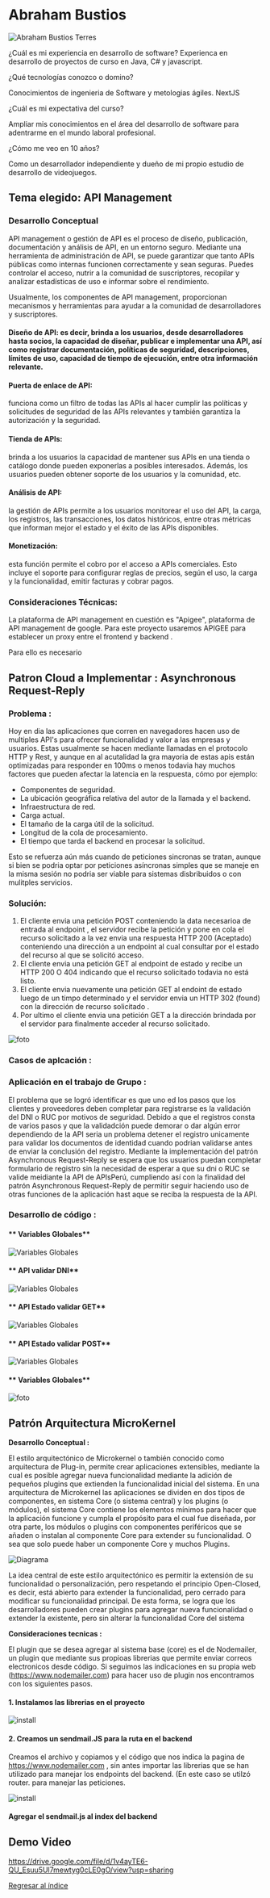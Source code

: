 # Abraham Bustios

![Abraham Bustios Terres](bezos.jpg)

¿Cuál es mi experiencia en desarrollo de software?
Experienca en desarrollo de proyectos de curso en Java, C# y javascript. 

¿Qué tecnologías conozco o domino?

Conocimientos de ingenieria de Software y metologias ágiles.
NextJS 

¿Cuál es mi expectativa del curso?

Ampliar mis conocimientos en el área del desarrollo de software para adentrarme en el mundo laboral profesional.


¿Cómo me veo en 10 años? 

Como un desarrollador independiente y dueño de mi propio estudio de desarrollo de videojuegos.




## Tema elegido: API Management

### Desarrollo Conceptual
API management o gestión de API es el proceso de diseño, publicación, documentación y análisis de API, en un entorno seguro. Mediante una herramienta de administración de API, se puede garantizar que tanto APIs públicas como internas funcionen correctamente y sean seguras. Puedes controlar el acceso, nutrir a la comunidad de suscriptores, recopilar y analizar estadísticas de uso e informar sobre el rendimiento.

Usualmente, los componentes de API management, proporcionan mecanismos y herramientas para ayudar a la comunidad de desarrolladores y suscriptores.

#### Diseño de API: es decir, brinda a los usuarios, desde desarrolladores hasta socios, la capacidad de diseñar, publicar e implementar una API, así como registrar documentación, políticas de seguridad, descripciones, límites de uso, capacidad de tiempo de ejecución, entre otra información relevante.

#### Puerta de enlace de API: 
funciona como un filtro de todas las APIs al hacer cumplir las políticas y solicitudes de seguridad de las APIs relevantes y también garantiza la autorización y la seguridad. 

#### Tienda de APIs: 
brinda a los usuarios la capacidad de mantener sus APIs en una tienda o catálogo donde pueden exponerlas a posibles interesados. Además, los usuarios pueden obtener soporte de los usuarios y la comunidad, etc. 

#### Análisis de API: 
la gestión de APIs permite a los usuarios monitorear el uso del API, la carga, los registros, las transacciones, los datos históricos, entre otras métricas que informan mejor el estado y el éxito de las APIs disponibles.

#### Monetización: 
esta función permite el cobro por el acceso a APIs comerciales. Esto incluye el soporte para configurar reglas de precios, según el uso, la carga y la funcionalidad, emitir facturas y cobrar pagos.

### Consideraciones Técnicas:

La plataforma de API management en cuestión es "Apigee", plataforma de API management de google. Para este proyecto usaremos APIGEE para establecer un proxy entre el frontend y backend .

Para ello es necesario 


## Patron Cloud a Implementar : Asynchronous Request-Reply

### **Problema :**

Hoy en dia las aplicaciones  que corren en navegadores  hacen uso de multiples API's para ofrecer funcionalidad y valor a las empresas y usuarios. Estas usualmente se hacen mediante llamadas en el protocolo HTTP y Rest, y aunque en al acutalidad la gra mayoria de estas apis están optimizadas para responder en 100ms o menos todavia hay muchos factores que pueden afectar la latencia en la respuesta, cómo por ejemplo:

- Componentes de seguridad.
- La ubicación geográfica relativa del autor de la llamada y el backend.
- Infraestructura de red.
- Carga actual.
- El tamaño de la carga útil de la solicitud.
- Longitud de la cola de procesamiento.
- El tiempo que tarda el backend en procesar la solicitud.

Esto se refuerza aún más cuando de peticiones sincronas se tratan, aunque si bien se podria optar por peticiones asíncronas simples que se maneje en la misma sesión no podria ser viable para sistemas disbribuidos o con mulitples servicios.

### **Solución:**


1. El cliente envia una petición POST conteniendo la data necesarioa de entrada al endpoint  , el servidor recibe la petición y pone en cola el recurso solicitado a la vez envia una respuesta HTTP 200 (Aceptado) conteniendo una dirección a un endpoint al cual consultar por el estado del recurso al que se solicitó acceso.
2. El cliente envia una petición GET al endpoint de estado y recibe un HTTP 200 O 404 indicando que el recurso solicitado todavia no está listo.
3. El cliente envia nuevamente una petición GET al endoint de estado luego de un timpo determinado y el servidor envia un HTTP 302 (found) con la dirección de recurso solicitado .
4. Por ultimo el cliente envia una petición GET a la dirección brindada por el servidor para finalmente acceder al recurso solicitado.


![foto](asy.png)



### **Casos de aplcación :**









### **Aplicación en el trabajo de Grupo :**

El problema que se logró identificar es que uno ed los pasos que los clientes y proveedores deben completar para registrarse es la validación del DNI o RUC por motivos de seguridad. Debido a que el registros consta de varios pasos y que la validadción puede demorar o dar algún error dependiendo de la API seria un problema detener el registro unicamente para validar los documentos de identidad cuando podrian validarse antes de enviar la conclusión del registro.
Mediante la implementación del patrón Asynchronous Request-Reply se espera que los usuarios puedan completar formulario de registro sin la necesidad de esperar a que su dni o RUC se valide meidiante la API de APIsPerú, cumpliendo así con la finalidad del patrón Asynchronous Request-Reply de permitir seguir haciendo uso de otras funciones de la aplicación hast aque se reciba la respuesta de la API.


### **Desarrollo de código :**

#### ** Variables Globales**
![Variables Globales](Globales.png)


####  ** API validar DNI**
![Variables Globales](apiback.png)


####  ** API Estado validar GET**
![Variables Globales](apiestadoGET.png)

####  ** API Estado validar POST**
![Variables Globales](apiestadoPOST.png)


####  ** Variables Globales**
![foto](https://drive.google.com/file/d/1vcbcpC35dEgOmZGqwNAAGIKP4BugLG_y/view?usp=drive_link)



## Patrón Arquitectura MicroKernel



**Desarrollo Conceptual :**

El estilo arquitectónico de Microkernel o también conocido como arquitectura de Plug-in, permite crear aplicaciones extensibles, mediante la cual es posible agregar nueva funcionalidad mediante la adición de pequeños plugins que extienden la funcionalidad inicial del sistema. En una arquitectura de Microkernel las aplicaciones se dividen en dos tipos de componentes, en sistema Core (o sistema central) y los plugins (o módulos), el sistema Core contiene los elementos mínimos para hacer que la aplicación funcione y cumpla el propósito para el cual fue diseñada, por otra parte, los módulos o plugins con componentes periféricos que se añaden o instalan al componente Core para extender su funcionalidad. O sea que solo puede haber un componente Core y muchos Plugins.


![Diagrama](microkernel.jpg)


La idea central de este estilo arquitectónico es permitir la extensión de su funcionalidad o personalización, pero respetando el principio Open-Closed, es decir, está abierto para extender la funcionalidad, pero cerrado para modificar su funcionalidad principal. De esta forma, se logra que los desarrolladores pueden crear plugins para agregar nueva funcionalidad o extender la existente, pero sin alterar la funcionalidad Core del sistema


**Consideraciones tecnicas :**

El plugin que se desea agregar al sistema base (core) es el de Nodemailer, un plugin que mediante sus propioas librerias que permite enviar correos electronicos desde código. Si seguimos las indicaciones en su propia web (https://www.nodemailer.com) para hacer uso de plugin nos encontramos con los siguientes pasos.

#### 1. Instalamos las librerias en el proyecto

![install](npminstall.png)

#### 2. Creamos un sendmail.JS para la ruta en el backend
Creamos el archivo y copiamos y  el código que nos indica la pagina de https://www.nodemailer.com , sin antes importar las librerias que se han utilizado para manejar los endpoints del backend. (En este caso se utilzó router. para manejar las peticiones. 

![install](sendmailjs.png)

#### Agregar el sendmail.js al index del backend




## Demo Video

https://drive.google.com/file/d/1v4ayTE6-QU_Esuu5Ul7mewtyg0cLE0gO/view?usp=sharing

[Regresar al índice](../../README.md)

